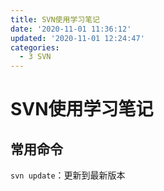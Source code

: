 ```yaml
---
title: SVN使用学习笔记
date: '2020-11-01 11:36:12'
updated: '2020-11-01 12:24:47'
categories:
  - 3 SVN
---
```

# SVN使用学习笔记

## 常用命令

`svn update`：更新到最新版本

